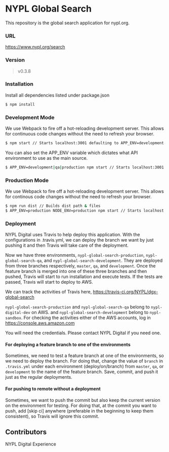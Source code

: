 # NYPL Global Search

This repository is the global search application for nypl.org.

### URL
https://www.nypl.org/search

### Version
> v0.3.8

### Installation
Install all dependencies listed under package.json
```sh
$ npm install
```

### Development Mode
We use Webpack to fire off a hot-reloading development server. This allows for continuous code changes without the need to refresh your browser.

```sh
$ npm start // Starts localhost:3001 defaulting to APP_ENV=development
```

You can also set the APP_ENV variable which dictates what API environment to use as the main source.
```sh
$ APP_ENV=development|qa|production npm start // Starts localhost:3001 with set APP_ENV
```

### Production Mode
We use Webpack to fire off a hot-reloading development server. This allows for continous code changes without the need to refresh your browser.

```sh
$ npm run dist // Builds dist path & files
$ APP_ENV=production NODE_ENV=production npm start // Starts localhost:3001 with set APP_ENV
```

### Deployment
NYPL Digital uses Travis to help deploy this application. With the configurations in .travis.yml, we can deploy the branch we want by just pushing it and then Travis will take care of the deployment.

Now we have three environments, `nypl-global-search-production`, `nypl-global-search-qa`, and `nypl-global-search-development`. They are deployed from three branches respectively, `master`, `qa`, and `development`. Once the feature branch is merged into one of these three branches and then pushed, Travis will start to run installation and execute tests. If the tests are passed, Travis will start to deploy to AWS.

We can track the activities of Travis here,
https://travis-ci.org/NYPL/dgx-global-search

`nypl-global-search-production` and `nypl-global-search-qa` belong to `nypl-digital-dev` on AWS. and `nypl-global-search-development` belong to `nypl-sandbox`. For checking the activities either of the AWS accounts, log in
https://console.aws.amazon.com

You will need the credentials. Please contact NYPL Digital if you need one.

#### For deploying a feature branch to one of the environments
Sometimes, we need to test a feature branch at one of the environments, so we need to deploy the branch. For doing that, change the value of `branch` in `.travis.yml` under each environment (deploy/on/branch) from `master`, `qa`, or `development` to the name of the feature branch. Save, commit, and push it just as the regular deployments.

#### For pushing to remote without a deployment
Sometimes, we want to push the commit but also keep the current version on the environment for testing. For doing that, at the commit you want to push, add [skip ci] anywhere (preferable in the beginning to keep them consistent), so Travis will ignore this commit.


Contributors
----
NYPL Digital Experience
